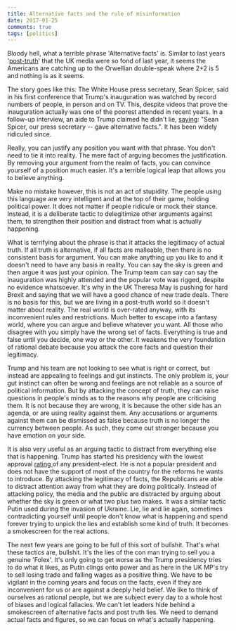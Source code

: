 ```yaml
---  
title: Alternative facts and the rule of misinformation  
date: 2017-01-25
comments: true  
tags: [politics]  
---  
```


Bloody hell, what a terrible phrase 'Alternative facts' is. Similar to last years '<a href="/2016-the-year-the-internet-took-over/">post-truth</a>' that the UK media were so fond of last year, it seems the Americans are catching up to the Orwellian double-speak where 2+2 is 5 and nothing is as it seems.  
<!--more-->  

The story goes like this: The White House press secretary, Sean Spicer, said in his first conference that Trump's inauguration was watched by record numbers of people, in person and on TV. This, despite videos that prove the inauguration actually was one of the poorest attended in recent years. In a follow-up interview, an aide to Trump claimed he didn't lie, <a href="http://edition.cnn.com/2017/01/22/politics/kellyanne-conway-alternative-facts/">saying</a>: "Sean Spicer, our press secretary -- gave alternative facts.". It has been widely ridiculed since.  

Really, you can justify any position you want with that phrase. You don't need to tie it into reality. The mere fact of arguing becomes the justification. By removing your argument from the realm of facts, you can convince yourself of a position much easier. It's a terrible logical leap that allows you to believe anything.  

Make no mistake however, this is not an act of stupidity. The people using this language are very intelligent and at the top of their game, holding political power. It does not matter if people ridicule or mock their stance. Instead, it is a deliberate tactic to delegitimize other arguments against them, to strengthen their position and distract from what is actually happening.  

What is terrifying about the phrase is that it attacks the legitimacy of actual truth. If all truth is alternative, if all facts are malleable, then there is no consistent basis for argument. You can make anything up you like to and it doesn't need to have any basis in reality. You can say the sky is green and then argue it was just your opinion. The Trump team can say can say the inauguration was highly attended and the popular vote was rigged, despite no evidence whatsoever. It's why in the UK Theresa May is pushing for hard Brexit and saying that we will have a good chance of new trade deals. There is no basis for this, but we are living in a post-truth world so it doesn't matter about reality. The real world is over-rated anyway, with its inconvenient rules and restrictions. Much better to escape into a fantasy world, where you can argue and believe whatever you want. All those who disagree with you simply have the wrong set of facts.  Everything is true and false until you decide, one way or the other. It weakens the very foundation of rational debate because you attack the core facts and question their legitimacy.

Trump and his team are not looking to see what is right or correct, but instead are appealing to feelings and gut instincts. The only problem is, your gut instinct can often be wrong and feelings are not reliable as a source of political information. But by attacking the concept of truth, they can raise questions in people's minds as to the reasons why people are criticising them. It is not because they are wrong, it is because the other side has an agenda, or are using reality against them. Any accusations or arguments against them can be dismissed as false because truth is no longer the currency between people. As such, they come out stronger because you have emotion on your side.  

It is also very useful as an arguing tactic to distract from everything else that is happening. Trump has started his presidency with the lowest approval <a href="http://www.telegraph.co.uk/news/2017/01/12/donald-trumps-approval-rating-lowest-president-elect-two-decades/">rating </a>of any president-elect. He is not a popular president and does not have the support of most of the country for the reforms he wants to introduce. By attacking the legitimacy of facts, the Republicans are able to distract attention away from what they are doing politically. Instead of attacking policy, the media and the public are distracted by arguing about whether the sky is green or what two plus two makes. It was a similar tactic Putin used during the invasion of Ukraine. Lie, lie and lie again, sometimes contradicting yourself until people don't know what is happening and spend forever trying to unpick the lies and establish some kind of truth. It becomes a smokescreen for the real actions.  

The next few years are going to be full of this sort of bullshit. That's what these tactics are, bullshit. It's the lies of the con man trying to sell you a genuine 'Folex'. It's only going to get worse as the Trump presidency tries to do what it likes, as Putin clings onto power and as here in the UK MP's try to sell losing trade and falling wages as a positive thing. We have to be vigilant in the coming years and focus on the facts, even if they are inconvenient for us or are against a deeply held belief. We like to think of ourselves as rational people, but we are subject every day to a whole host of biases and logical fallacies. We can't let leaders hide behind a smokescreen of alternative facts and post truth lies. We need to demand actual facts and figures, so we can focus on what's actually happening.  
